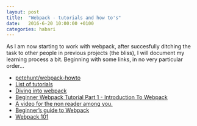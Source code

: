 ```yaml
---
layout: post
title:  "Webpack - tutorials and how to's"
date:   2016-6-20 10:00:00 +0100
categories: habari
---
```

As I am now starting to work with webpack, after succesfully ditching the task to other people in previous projects (the bliss), I will document my learning process a bit.  Beginning with some links, in no very particular order...

- <a href="https://github.com/petehunt/webpack-howto">petehunt/webpack-howto<a>
- <a href="https://webpack.js.org/concepts/">List of tutorials<a>
- <a href="https://web-design-weekly.com/2014/09/24/diving-webpack/">Diving into webpack<a>
- <a href="https://github.com/AriaFallah/WebpackTutorial/tree/master/part1">Beginner Webpack Tutorial Part 1 - Introduction To Webpack<a>
- <a href="https://egghead.io/lessons/javascript-intro-to-webpack">A video for the non reader among you.<a>
- <a href="https://medium.com/@dabit3/beginner-s-guide-to-webpack-b1f1a3638460#.2ysjb3wep">Beginner’s guide to Webpack<a>
- <a href="http://code.hootsuite.com/webpack-101/">Webpack 101<a>
